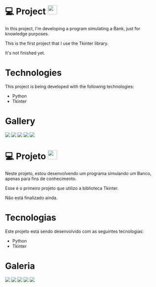 # 💻 Project <img src="https://static.vecteezy.com/ti/vetor-gratis/t2/2641490-bandeira-oficial-dos-eua-gr%C3%A1tis-vetor.jpg" width=30>

In this project, I'm developing a program simulating a Bank, just for knowledge purposes.

This is the first project that I use the Tkinter library.

It's not finished yet.

# Technologies

This project is being developed with the following technologies:

- Python
- Tkinter
<!-- - [Expo][expo] -->

# Gallery

<img src="img/print 1.png"> <img src="img/print 2.png">
<img src="img/print 3.png"> <img src="img/print 4.png">
<img src="img/print 5.png">


##

# 💻 Projeto <img src="https://www.gov.br/mre/pt-br/embaixada-seul/arquivos/imagens/BRASIL.png" width=30>

Neste projeto, estou desenvolvendo um programa simulando um Banco, apenas para fins de conhecimento.

Esse é o primeiro projeto que utilizo a biblioteca Tkinter.

Não está finalizado ainda.

# Tecnologias

Este projeto está sendo desenvolvido com as seguintes tecnologias:

- Python
- Tkinter
<!-- - [Expo][expo] -->

# Galeria

<img src="img/print 1.png"> <img src="img/print 2.png">
<img src="img/print 3.png"> <img src="img/print 4.png">
<img src="img/print 5.png">
